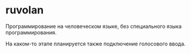 # ruvolan
Программирование на человеческом языке, без специального языка программирования.

На каком-то этапе планируется также подключение голосового ввода.
